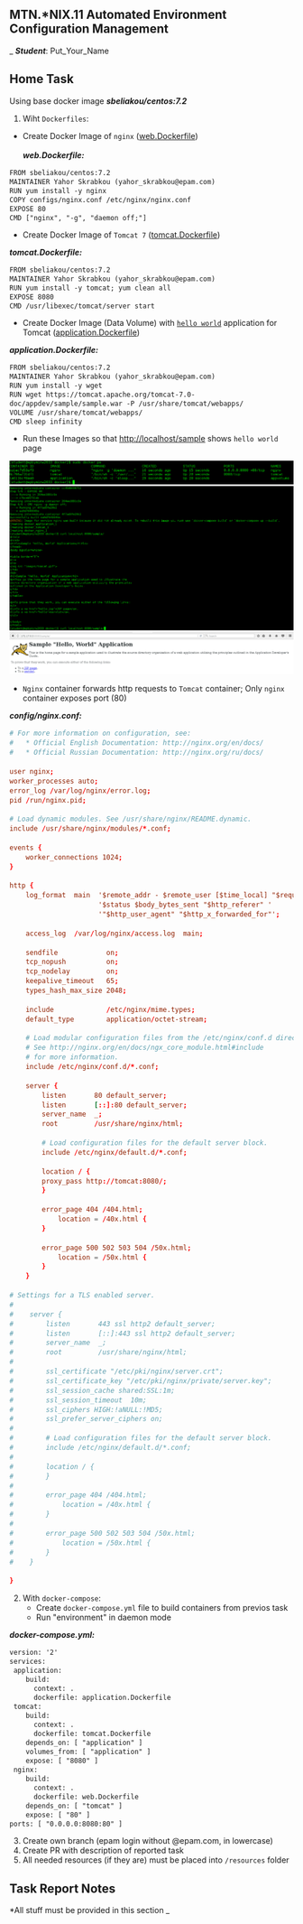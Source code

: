 MTN.*NIX.11 Automated Environment Configuration Management
---
_
***Student***: Put_Your_Name

Home Task
---

Using base docker image ***sbeliakou/centos:7.2***

1. Wiht ```Dockerfiles```:
- Create Docker Image of ```nginx``` ([web.Dockerfile](/web.Dockerfile))<br><br>
<i><b>web.Dockerfile:</b></i>
```web.Dockerfile
FROM sbeliakou/centos:7.2
MAINTAINER Yahor Skrabkou (yahor_skrabkou@epam.com)
RUN yum install -y nginx
COPY configs/nginx.conf /etc/nginx/nginx.conf
EXPOSE 80
CMD ["nginx", "-g", "daemon off;"]
```
- Create Docker Image of ```Tomcat 7``` ([tomcat.Dockerfile](/tomcat.Dockerfile))<br>
    
<i><b>tomcat.Dockerfile:</b></i>
```tomcat.Dockerfile
FROM sbeliakou/centos:7.2
MAINTAINER Yahor Skrabkou (yahor_skrabkou@epam.com)
RUN yum install -y tomcat; yum clean all
EXPOSE 8080
CMD /usr/libexec/tomcat/server start 
```
- Create Docker Image (Data Volume) with [```hello world```](https://tomcat.apache.org/tomcat-7.0-doc/appdev/sample/sample.war) application for Tomcat ([application.Dockerfile](application.Dockerfile))

<i><b>application.Dockerfile:</b></i>
```application.Dockerfile
FROM sbeliakou/centos:7.2
MAINTAINER Yahor Skrabkou (yahor_skrabkou@epam.com)
RUN yum install -y wget 
RUN wget https://tomcat.apache.org/tomcat-7.0-doc/appdev/sample/sample.war -P /usr/share/tomcat/webapps/
VOLUME /usr/share/tomcat/webapps/
CMD sleep infinity
```
    
- Run these Images so that [http://localhost/sample](http://localhost/sample) shows ```hello world``` page
<img src='pic/docker ps.png' />
<img src=pic/docker-compose_result.png />
<img src=pic/result.png />

- ```Nginx``` container forwards http requests to ```Tomcat``` container; Only ```nginx``` container exposes port (80)

<i><b>config/nginx.conf:</b></i>
```nginx.conf
# For more information on configuration, see:
#   * Official English Documentation: http://nginx.org/en/docs/
#   * Official Russian Documentation: http://nginx.org/ru/docs/

user nginx;
worker_processes auto;
error_log /var/log/nginx/error.log;
pid /run/nginx.pid;

# Load dynamic modules. See /usr/share/nginx/README.dynamic.
include /usr/share/nginx/modules/*.conf;

events {
    worker_connections 1024;
}

http {
    log_format  main  '$remote_addr - $remote_user [$time_local] "$request" '
                      '$status $body_bytes_sent "$http_referer" '
                      '"$http_user_agent" "$http_x_forwarded_for"';

    access_log  /var/log/nginx/access.log  main;

    sendfile            on;
    tcp_nopush          on;
    tcp_nodelay         on;
    keepalive_timeout   65;
    types_hash_max_size 2048;

    include             /etc/nginx/mime.types;
    default_type        application/octet-stream;

    # Load modular configuration files from the /etc/nginx/conf.d directory.
    # See http://nginx.org/en/docs/ngx_core_module.html#include
    # for more information.
    include /etc/nginx/conf.d/*.conf;

    server {
        listen       80 default_server;
        listen       [::]:80 default_server;
        server_name  _;
        root         /usr/share/nginx/html;

        # Load configuration files for the default server block.
        include /etc/nginx/default.d/*.conf;

        location / {
        proxy_pass http://tomcat:8080/;
        }

        error_page 404 /404.html;
            location = /40x.html {
        }

        error_page 500 502 503 504 /50x.html;
            location = /50x.html {
        }
    }

# Settings for a TLS enabled server.
#
#    server {
#        listen       443 ssl http2 default_server;
#        listen       [::]:443 ssl http2 default_server;
#        server_name  _;
#        root         /usr/share/nginx/html;
#
#        ssl_certificate "/etc/pki/nginx/server.crt";
#        ssl_certificate_key "/etc/pki/nginx/private/server.key";
#        ssl_session_cache shared:SSL:1m;
#        ssl_session_timeout  10m;
#        ssl_ciphers HIGH:!aNULL:!MD5;
#        ssl_prefer_server_ciphers on;
#
#        # Load configuration files for the default server block.
#        include /etc/nginx/default.d/*.conf;
#
#        location / {
#        }
#
#        error_page 404 /404.html;
#            location = /40x.html {
#        }
#
#        error_page 500 502 503 504 /50x.html;
#            location = /50x.html {
#        }
#    }

}
```
  
  
2. With ```docker-compose```:
    - Create ```docker-compose.yml``` file to build containers from previos task
    - Run "environment" in daemon mode
    
 <i><b>docker-compose.yml:</b></i>
```docker-compose
version: '2'
services:
 application:
    build:
      context: .
      dockerfile: application.Dockerfile
 tomcat:
    build:
      context: .
      dockerfile: tomcat.Dockerfile
    depends_on: [ "application" ]
    volumes_from: [ "application" ]
    expose: [ "8080" ]
 nginx:
    build:
      context: .
      dockerfile: web.Dockerfile
    depends_on: [ "tomcat" ]
    expose: [ "80" ]   
ports: [ "0.0.0.0:8080:80" ]
```
    
3. Create own branch (epam login without @epam.com, in lowercase)
4. Create PR with description of reported task
6. All needed resources (if they are) must be placed into ```/resources``` folder

Task Report Notes
---
*All stuff must be provided in this section
_


